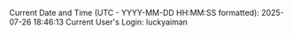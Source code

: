 Current Date and Time (UTC - YYYY-MM-DD HH:MM:SS formatted): 2025-07-26 18:46:13
Current User's Login: luckyaiman
